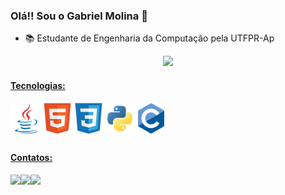 ### Olá!! Sou o Gabriel Molina 👋

- 📚 Estudante de Engenharia da Computação pela UTFPR-Ap


<div align="center">
  <a href="https://github.com/GabrielMolinaa">
    <img height="140" src="https://github-readme-stats.vercel.app/api?username=GabrielMolinaa&show_icons=true&theme=great-       gatsby&include_all_commits=true&count_private=true"/>
  </div>
  
#### Tecnologias:
<div style="display:flex"><br>
  <img  alt="Java" height="50rem" src="https://raw.githubusercontent.com/devicons/devicon/master/icons/java/java-original.svg">
  <img  alt="HTML" height="50rem" src="https://raw.githubusercontent.com/devicons/devicon/master/icons/html5/html5-original.svg">
  <img  alt="CSS" height="50rem"  src="https://raw.githubusercontent.com/devicons/devicon/master/icons/css3/css3-original.svg">
  <img  alt="Python" height="50rem" src="https://raw.githubusercontent.com/devicons/devicon/master/icons/python/python-original.svg">
  <img  alt="C" height="50rem"  src="https://raw.githubusercontent.com/devicons/devicon/master/icons/c/c-original.svg">
</div>

##
  
#### Contatos:
<div style="display:flex"> 
  <a href="https://instagram.com/gabriellmolinaa" target="_blank"><img src="https://img.shields.io/badge/-Instagram-%23E4405F?style=for-the-badge&logo=instagram&logoColor=white" target="_blank"></a>
  <a href = "mailto:gabriell.2019@alunos.utfpr.edu.br"><img src="https://img.shields.io/badge/-Gmail-%23333?style=for-the-badge&logo=gmail&logoColor=white" target="_blank"></a>
  <a href="https://www.linkedin.com/in/gabriel-molina-de-lima-94ba38216/" target="_blank"><img src="https://img.shields.io/badge/-LinkedIn-%230077B5?style=for-the-badge&logo=linkedin&logoColor=white" target="_blank"></a> 
</div>
  
  ##
